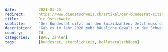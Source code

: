 ```yaml
---
date:          2021-01-25
redirect:      https://www.dieostschweiz.ch/artikel/der-bundesrat-sitzt-auf-den-suizidzahlen-jetzt-muss-die-begruendung-her-ogKvVzQ
title:         Die Ostschweiz
subtitle:      'Der Bundesrat sitzt auf den Suizidzahlen: Jetzt muss die Begründung her'
description:   'Gab es im Jahr 2020 mehr häusliche Gewalt in der Schweiz? Wir werden es in diesem März erfahren, sogar mit einer «Sonderanalyse». Haben sich mehr Schweizerinnen und Schweizer in dieser Zeit das Leben genommen? Wir werden es erst in zwei Jahren erfahren. Aber wieso?'
country:       CH
categories:    [BAG, Zahlen]
tags:          [bundesrat, sterblichkeit, kollateralschäden]
---
```

